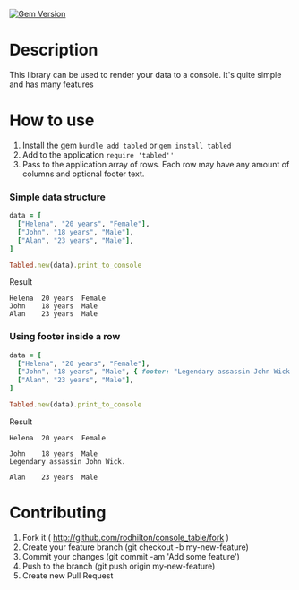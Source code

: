 [![Gem Version](https://badge.fury.io/rb/tabled.svg)](https://badge.fury.io/rb/tabled)

# Description
This library can be used to render your data to a console. It's quite simple and has many features

# How to use
1. Install the gem `bundle add tabled` or `gem install tabled`
2. Add to the application `require 'tabled''`
3. Pass to the application array of rows. Each row may have any amount of columns and optional footer text.

### Simple data structure
```ruby
data = [
  ["Helena", "20 years", "Female"],
  ["John", "18 years", "Male"],
  ["Alan", "23 years", "Male"],
]

Tabled.new(data).print_to_console
```

Result
```shell
Helena  20 years  Female
John    18 years  Male
Alan    23 years  Male
```

### Using footer inside a row
```ruby
data = [
  ["Helena", "20 years", "Female"],
  ["John", "18 years", "Male", { footer: "Legendary assassin John Wick (Keanu Reeves) retired from his violent career after marrying the love of his life." }],
  ["Alan", "23 years", "Male"],
]

Tabled.new(data).print_to_console
```

Result
```shell
Helena  20 years  Female

John    18 years  Male
Legendary assassin John Wick.

Alan    23 years  Male
```

# Contributing
1. Fork it ( http://github.com/rodhilton/console_table/fork )
2. Create your feature branch (git checkout -b my-new-feature)
3. Commit your changes (git commit -am 'Add some feature')
4. Push to the branch (git push origin my-new-feature)
5. Create new Pull Request
